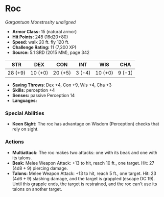 # Roc

*Gargantuan* *Monstrosity* *unaligned*

- **Armor Class:** 15 (natural armor)
- **Hit Points:** 248 (16d20+80)
- **Speed:** walk 20 ft. fly 120 ft.
- **Challenge Rating:** 11 (7,200 XP)
- **Source:** 5.1 SRD (2015 MM), page 342

| STR | DEX | CON | INT | WIS | CHA |
| --- | --- | --- | --- | --- | --- |
| 28 (+9) | 10 (+0) | 20 (+5) | 3 (-4) | 10 (+0) | 9 (-1) |

- **Saving Throws**: Dex +4, Con +9, Wis +4, Cha +3
- **Skills:** perception +4
- **Senses:** passive Perception 14
- **Languages:** 

### Special Abilities

- **Keen Sight:** The roc has advantage on Wisdom (Perception) checks that rely on sight.

### Actions

- **Multiattack:** The roc makes two attacks: one with its beak and one with its talons.
- **Beak:** Melee Weapon Attack: +13 to hit, reach 10 ft., one target. Hit: 27 (4d8 + 9) piercing damage.
- **Talons:** Melee Weapon Attack: +13 to hit, reach 5 ft., one target. Hit: 23 (4d6 + 9) slashing damage, and the target is grappled (escape DC 19). Until this grapple ends, the target is restrained, and the roc can't use its talons on another target.


